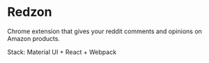 # Redzon
Chrome extension that gives your reddit comments and opinions on Amazon products.

Stack: Material UI + React + Webpack
